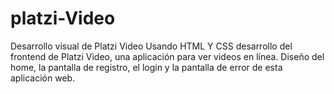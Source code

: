 # platzi-Video
Desarrollo visual de Platzi Video Usando HTML Y CSS desarrollo del frontend de Platzi Video, una aplicación para ver videos en línea. Diseño del home, la pantalla de registro, el login y la pantalla de error de esta aplicación web.
